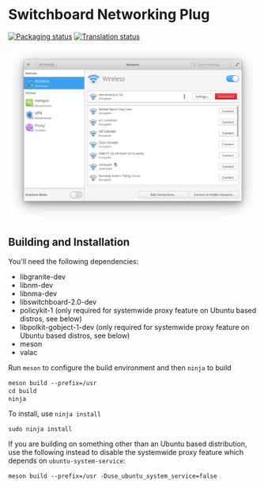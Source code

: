 # Switchboard Networking Plug
[![Packaging status](https://repology.org/badge/tiny-repos/switchboard-plug-networking.svg)](https://repology.org/metapackage/switchboard-plug-networking)
[![Translation status](https://l10n.elementary.io/widgets/switchboard/-/switchboard-plug-networking/svg-badge.svg)](https://l10n.elementary.io/engage/switchboard/?utm_source=widget)

![screenshot](data/screenshot.png?raw=true)

## Building and Installation

You'll need the following dependencies:

* libgranite-dev
* libnm-dev
* libnma-dev
* libswitchboard-2.0-dev
* policykit-1 (only required for systemwide proxy feature on Ubuntu based distros, see below)
* libpolkit-gobject-1-dev (only required for systemwide proxy feature on Ubuntu based distros, see below)
* meson
* valac

Run `meson` to configure the build environment and then `ninja` to build

    meson build --prefix=/usr
    cd build
    ninja

To install, use `ninja install`

    sudo ninja install

If you are building on something other than an Ubuntu based distribution, use the following instead to disable the systemwide proxy feature which depends on `ubuntu-system-service`:

    meson build --prefix=/usr -Duse_ubuntu_system_service=false
